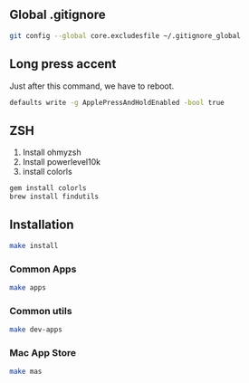 ## Global .gitignore

```bash
git config --global core.excludesfile ~/.gitignore_global
```

## Long press accent

Just after this command, we have to reboot.

```bash
defaults write -g ApplePressAndHoldEnabled -bool true
```

## ZSH

1. Install ohmyzsh
2. Install powerlevel10k
3. install colorls

```bash
gem install colorls
brew install findutils
```

## Installation

```bash
make install
```

### Common Apps

```bash
make apps
```

### Common utils

```bash
make dev-apps
```

### Mac App Store

```bash
make mas
```
